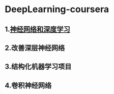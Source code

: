 # DeepLearning-coursera
  ## 1.[神经网络和深度学习](https://github.com/Spr1nt0a0/DeepLearning-coursera/tree/master/Neural%20Networks%20and%20Deep%20Learning)
  ## 2.改善深层神经网络
  ## 3.结构化机器学习项目
  ## 4.卷积神经网络
